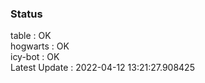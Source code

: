 ### Status


table : OK  
hogwarts : OK  
icy-bot : OK  
Latest Update : 2022-04-12 13:21:27.908425
